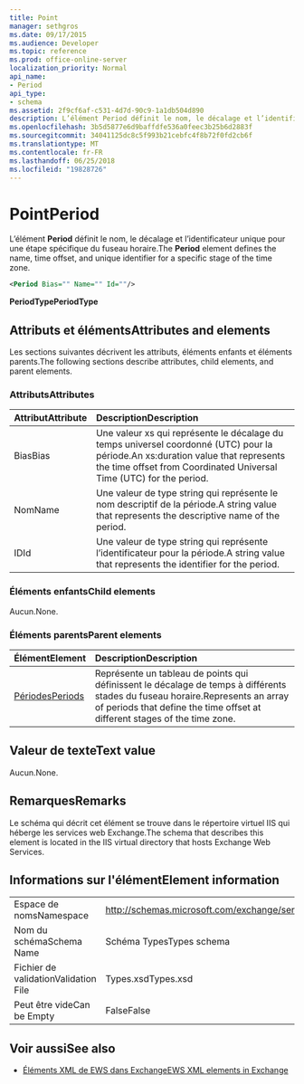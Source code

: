 ```yaml
---
title: Point
manager: sethgros
ms.date: 09/17/2015
ms.audience: Developer
ms.topic: reference
ms.prod: office-online-server
localization_priority: Normal
api_name:
- Period
api_type:
- schema
ms.assetid: 2f9cf6af-c531-4d7d-90c9-1a1db504d890
description: L’élément Period définit le nom, le décalage et l’identificateur unique pour une étape spécifique du fuseau horaire.
ms.openlocfilehash: 3b5d5877e6d9baffdfe536a0feec3b25b6d2883f
ms.sourcegitcommit: 34041125dc8c5f993b21cebfc4f8b72f0fd2cb6f
ms.translationtype: MT
ms.contentlocale: fr-FR
ms.lasthandoff: 06/25/2018
ms.locfileid: "19828726"
---
```

# <a name="period"></a><span data-ttu-id="9811b-103">Point</span><span class="sxs-lookup"><span data-stu-id="9811b-103">Period</span></span>

<span data-ttu-id="9811b-104">L’élément **Period** définit le nom, le décalage et l’identificateur unique pour une étape spécifique du fuseau horaire.</span><span class="sxs-lookup"><span data-stu-id="9811b-104">The **Period** element defines the name, time offset, and unique identifier for a specific stage of the time zone.</span></span> 
  
```xml
<Period Bias="" Name="" Id=""/>
```

 <span data-ttu-id="9811b-105">**PeriodType**</span><span class="sxs-lookup"><span data-stu-id="9811b-105">**PeriodType**</span></span>
## <a name="attributes-and-elements"></a><span data-ttu-id="9811b-106">Attributs et éléments</span><span class="sxs-lookup"><span data-stu-id="9811b-106">Attributes and elements</span></span>

<span data-ttu-id="9811b-107">Les sections suivantes décrivent les attributs, éléments enfants et éléments parents.</span><span class="sxs-lookup"><span data-stu-id="9811b-107">The following sections describe attributes, child elements, and parent elements.</span></span>
  
### <a name="attributes"></a><span data-ttu-id="9811b-108">Attributs</span><span class="sxs-lookup"><span data-stu-id="9811b-108">Attributes</span></span>

|<span data-ttu-id="9811b-109">**Attribut**</span><span class="sxs-lookup"><span data-stu-id="9811b-109">**Attribute**</span></span>|<span data-ttu-id="9811b-110">**Description**</span><span class="sxs-lookup"><span data-stu-id="9811b-110">**Description**</span></span>|
|:-----|:-----|
|<span data-ttu-id="9811b-111">Bias</span><span class="sxs-lookup"><span data-stu-id="9811b-111">Bias</span></span>  <br/> |<span data-ttu-id="9811b-112">Une valeur xs qui représente le décalage du temps universel coordonné (UTC) pour la période.</span><span class="sxs-lookup"><span data-stu-id="9811b-112">An xs:duration value that represents the time offset from Coordinated Universal Time (UTC) for the period.</span></span>  <br/> |
|<span data-ttu-id="9811b-113">Nom</span><span class="sxs-lookup"><span data-stu-id="9811b-113">Name</span></span>  <br/> |<span data-ttu-id="9811b-114">Une valeur de type string qui représente le nom descriptif de la période.</span><span class="sxs-lookup"><span data-stu-id="9811b-114">A string value that represents the descriptive name of the period.</span></span>  <br/> |
|<span data-ttu-id="9811b-115">ID</span><span class="sxs-lookup"><span data-stu-id="9811b-115">Id</span></span>  <br/> |<span data-ttu-id="9811b-116">Une valeur de type string qui représente l’identificateur pour la période.</span><span class="sxs-lookup"><span data-stu-id="9811b-116">A string value that represents the identifier for the period.</span></span>  <br/> |
   
### <a name="child-elements"></a><span data-ttu-id="9811b-117">Éléments enfants</span><span class="sxs-lookup"><span data-stu-id="9811b-117">Child elements</span></span>

<span data-ttu-id="9811b-118">Aucun.</span><span class="sxs-lookup"><span data-stu-id="9811b-118">None.</span></span>
  
### <a name="parent-elements"></a><span data-ttu-id="9811b-119">Éléments parents</span><span class="sxs-lookup"><span data-stu-id="9811b-119">Parent elements</span></span>

|<span data-ttu-id="9811b-120">**Élément**</span><span class="sxs-lookup"><span data-stu-id="9811b-120">**Element**</span></span>|<span data-ttu-id="9811b-121">**Description**</span><span class="sxs-lookup"><span data-stu-id="9811b-121">**Description**</span></span>|
|:-----|:-----|
|[<span data-ttu-id="9811b-122">Périodes</span><span class="sxs-lookup"><span data-stu-id="9811b-122">Periods</span></span>](periods.md) <br/> |<span data-ttu-id="9811b-123">Représente un tableau de points qui définissent le décalage de temps à différents stades du fuseau horaire.</span><span class="sxs-lookup"><span data-stu-id="9811b-123">Represents an array of periods that define the time offset at different stages of the time zone.</span></span>  <br/> |
   
## <a name="text-value"></a><span data-ttu-id="9811b-124">Valeur de texte</span><span class="sxs-lookup"><span data-stu-id="9811b-124">Text value</span></span>

<span data-ttu-id="9811b-125">Aucun.</span><span class="sxs-lookup"><span data-stu-id="9811b-125">None.</span></span>
  
## <a name="remarks"></a><span data-ttu-id="9811b-126">Remarques</span><span class="sxs-lookup"><span data-stu-id="9811b-126">Remarks</span></span>

<span data-ttu-id="9811b-127">Le schéma qui décrit cet élément se trouve dans le répertoire virtuel IIS qui héberge les services web Exchange.</span><span class="sxs-lookup"><span data-stu-id="9811b-127">The schema that describes this element is located in the IIS virtual directory that hosts Exchange Web Services.</span></span>
  
## <a name="element-information"></a><span data-ttu-id="9811b-128">Informations sur l'élément</span><span class="sxs-lookup"><span data-stu-id="9811b-128">Element information</span></span>

|||
|:-----|:-----|
|<span data-ttu-id="9811b-129">Espace de noms</span><span class="sxs-lookup"><span data-stu-id="9811b-129">Namespace</span></span>  <br/> |http://schemas.microsoft.com/exchange/services/2006/types  <br/> |
|<span data-ttu-id="9811b-130">Nom du schéma</span><span class="sxs-lookup"><span data-stu-id="9811b-130">Schema Name</span></span>  <br/> |<span data-ttu-id="9811b-131">Schéma Types</span><span class="sxs-lookup"><span data-stu-id="9811b-131">Types schema</span></span>  <br/> |
|<span data-ttu-id="9811b-132">Fichier de validation</span><span class="sxs-lookup"><span data-stu-id="9811b-132">Validation File</span></span>  <br/> |<span data-ttu-id="9811b-133">Types.xsd</span><span class="sxs-lookup"><span data-stu-id="9811b-133">Types.xsd</span></span>  <br/> |
|<span data-ttu-id="9811b-134">Peut être vide</span><span class="sxs-lookup"><span data-stu-id="9811b-134">Can be Empty</span></span>  <br/> |<span data-ttu-id="9811b-135">False</span><span class="sxs-lookup"><span data-stu-id="9811b-135">False</span></span>  <br/> |
   
## <a name="see-also"></a><span data-ttu-id="9811b-136">Voir aussi</span><span class="sxs-lookup"><span data-stu-id="9811b-136">See also</span></span>



- [<span data-ttu-id="9811b-137">Éléments XML de EWS dans Exchange</span><span class="sxs-lookup"><span data-stu-id="9811b-137">EWS XML elements in Exchange</span></span>](ews-xml-elements-in-exchange.md)

